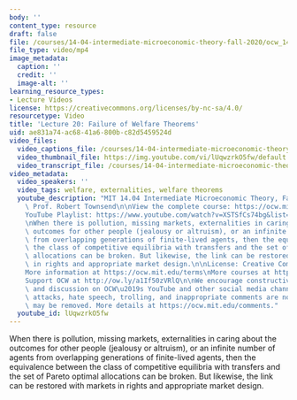 ```yaml
---
body: ''
content_type: resource
draft: false
file: /courses/14-04-intermediate-microeconomic-theory-fall-2020/ocw_1404_lecture20_2020dec01_360p_16_9.mp4
file_type: video/mp4
image_metadata:
  caption: ''
  credit: ''
  image-alt: ''
learning_resource_types:
- Lecture Videos
license: https://creativecommons.org/licenses/by-nc-sa/4.0/
resourcetype: Video
title: 'Lecture 20: Failure of Welfare Theorems'
uid: ae831a74-ac68-41a6-800b-c82d5459524d
video_files:
  video_captions_file: /courses/14-04-intermediate-microeconomic-theory-fall-2020/1l9kx3DXl6J0mWLbAFtMf7U5jnyo4fBBH_transcript.webvtt
  video_thumbnail_file: https://img.youtube.com/vi/lUqwzrkO5fw/default.jpg
  video_transcript_file: /courses/14-04-intermediate-microeconomic-theory-fall-2020/1l9kx3DXl6J0mWLbAFtMf7U5jnyo4fBBH_transcript.pdf
video_metadata:
  video_speakers: ''
  video_tags: welfare, externalities, welfare theorems
  youtube_description: "MIT 14.04 Intermediate Microeconomic Theory, Fall 2020\nInstructor:\
    \ Prof. Robert Townsend\n\nView the complete course: https://ocw.mit.edu/courses/14-04-intermediate-microeconomic-theory-fall-2020/\n\
    YouTube Playlist: https://www.youtube.com/watch?v=XSTSfCs74bg&list=PLUl4u3cNGP63wnrKge9vllow3Y2OOOKqF\n\
    \nWhen there is pollution, missing markets, externalities in caring about the\
    \ outcomes for other people (jealousy or altruism), or an infinite number of agents\
    \ from overlapping generations of finite-lived agents, then the equivalence between\
    \ the class of competitive equilibria with transfers and the set of Pareto optimal\
    \ allocations can be broken. But likewise, the link can be restored with markets\
    \ in rights and appropriate market design.\n\nLicense: Creative Commons BY-NC-SA\n\
    More information at https://ocw.mit.edu/terms\nMore courses at https://ocw.mit.edu\n\
    Support OCW at http://ow.ly/a1If50zVRlQ\n\nWe encourage constructive comments\
    \ and discussion on OCW\u2019s YouTube and other social media channels. Personal\
    \ attacks, hate speech, trolling, and inappropriate comments are not allowed and\
    \ may be removed. More details at https://ocw.mit.edu/comments."
  youtube_id: lUqwzrkO5fw
---
```

When there is pollution, missing markets, externalities in caring about the outcomes for other people (jealousy or altruism), or an infinite number of agents from overlapping generations of finite-lived agents, then the equivalence between the class of competitive equilibria with transfers and the set of Pareto optimal allocations can be broken. But likewise, the link can be restored with markets in rights and appropriate market design.
